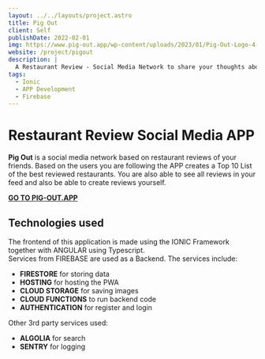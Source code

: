 ```yaml
---
layout: ../../layouts/project.astro
title: Pig Out
client: Self
publishDate: 2022-02-01
img: https://www.pig-out.app/wp-content/uploads/2023/01/Pig-Out-Logo-4-freigestellt-e1673879894473-768x768.png
website: /project/pigout
description: |
  A Restaurant Review - Social Media Network to share your thoughts about food directly with your friends.
tags:
  - Ionic
  - APP Development
  - Firebase
---
```


# Restaurant Review Social Media APP
**Pig Out** is a social media network based on restaurant reviews of your friends.
Based on the users you are following the APP creates a Top 10 List of the best reviewed restaurants.
You are also able to see all reviews in your feed and also be able to create reviews yourself.  

<b><a href="https://pig-out.app" target="_blank">GO TO PIG-OUT.APP</a></b>
## Technologies used
The frontend of this application is made using the IONIC Framework together with ANGULAR using Typescript.  
Services from FIREBASE are used as a Backend. The services include:
- **FIRESTORE** for storing data
- **HOSTING** for hosting the PWA
- **CLOUD STORAGE** for saving images
- **CLOUD FUNCTIONS** to run backend code
- **AUTHENTICATION** for register and login

Other 3rd party services used:
- **ALGOLIA** for search
- **SENTRY** for logging